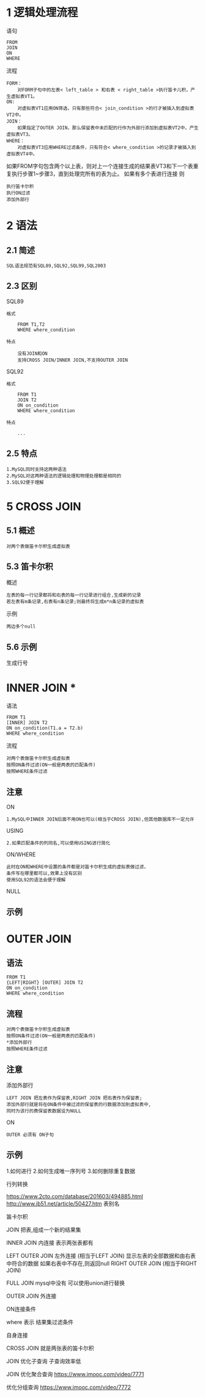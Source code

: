 
# 1 逻辑处理流程

语句

    FROM
    JOIN
    ON
    WHERE

流程

    FORM：
        对FORM子句中的左表< left_table > 和右表 < right_table >执行笛卡儿积，产生虚拟表VT1。
    ON:
        对虚拟表VT1应用ON筛选，只有那些符合< join_condition >的行才被插入到虚拟表VT2中。
    JOIN：
        如果指定了OUTER JOIN，那么保留表中未匹配的行作为外部行添加到虚拟表VT2中，产生虚拟表VT3。
    WHERE：
        对虚拟表VT3应用WHERE过滤条件，只有符合< where_condition >的记录才被插入到虚拟表VT4中。


如果FROM字句包含两个以上表，则对上一个连接生成的结果表VT3和下一个表重复执行步骤1~步骤3，直到处理完所有的表为止。
如果有多个表进行连接 则



    
    执行笛卡尔积
    执行ON过滤
    添加外部行




# 2 语法

## 2.1 简述

    SQL语法规范有SQL89,SQL92,SQL99,SQL2003

## 2.3 区别 

SQL89

    格式
    
        FROM T1,T2
        WHERE where_condition
    
    特点
    
        没有JOIN和ON
        支持CROSS JOIN/INNER JOIN,不支持OUTER JOIN
    
SQL92

    格式
        
        FROM T1
        JOIN T2
        ON on_condition
        WHERE where_condition

    特点
    
        ...

## 2.5 特点      
        
    1.MySQL同时支持这两种语法
    2.MySQL对这两种语法的逻辑处理和物理处理都是相同的
    3.SQL92便于理解    



# 5 CROSS JOIN 

## 5.1 概述

    对两个表做笛卡尔积生成虚拟表

## 5.3 笛卡尔积

概述
       
    左表的每一行记录都将和右表的每一行记录进行组合,生成新的记录
    若左表有m条记录,右表有n条记录;则最终将生成m*n条记录的虚拟表    

示例

    两边多个null
    
    
## 5.6 示例

    
    
生成行号    

    
    
# INNER JOIN *
    
语法

    FROM T1
    [INNER] JOIN T2
    ON on_condition(T1.a = T2.b)
    WHERE where_condition


流程

    对两个表做笛卡尔积生成虚拟表
    按照ON条件过滤(ON一般是两表的匹配条件)
    按照WHERE条件过滤
    

## 注意

ON

    1.MySQL中INNER JOIN后面不用ON也可以(相当于CROSS JOIN),但其他数据库不一定允许
    
USING
    
    2.如果匹配条件的列同名,可以使用USING进行简化
    
ON/WHERE 
    
    此时在ON和WHERE中设置的条件都是对笛卡尔积生成的虚拟表做过滤，
    条件写在哪里都可以,效果上没有区别
    使用SQL92的语法会便于理解    

NULL


## 示例



# OUTER JOIN

## 语法

    FROM T1
    {LEFT|RIGHT} [OUTER] JOIN T2
    ON on_condition
    WHERE where_condition
    
## 流程
   
    对两个表做笛卡尔积生成虚拟表
    按照ON条件过滤(ON一般是两表的匹配条件)
    *添加外部行
    按照WHERE条件过滤

    
## 注意 

添加外部行

    LEFT JOIN 把左表作为保留表,RIGHT JOIN 把右表作为保留表;
    添加外部行就是将在ON条件中被过滤的保留表的行数据添加到虚拟表中,
    同时为该行的费保留表数据设为NULL

ON 

    OUTER 必须有 ON子句     
    
    
## 示例

    
    









1.如何进行 
2.如何生成唯一序列号 
3.如何删除重复数据

行列转换



https://www.2cto.com/database/201603/494885.html 
http://www.jb51.net/article/50427.htm 
表别名

笛卡尔积

JOIN 
把表,组成一个新的结果集

INNER JOIN 
内连接 表示两张表都有

LEFT OUTER JOIN 
左外连接 
(相当于LEFT JOIN) 
显示左表的全部数据和由右表中符合的数据 
如果右表中不存在,则返回null 
RIGHT OUTER JOIN (相当于RIGHT JOIN)

FULL JOIN 
mysql中没有 
可以使用union进行替换

OUTER JOIN 外连接

ON连接条件

where 表示 结果集过滤条件

自身连接

CROSS JOIN 就是两张表的笛卡尔积

JOIN 优化子查询 
子查询效率低

JOIN 优化聚合查询 
https://www.imooc.com/video/7771

优化分组查询 
https://www.imooc.com/video/7772

